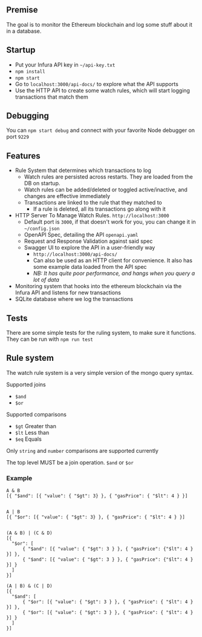 
## Premise
The goal is to monitor the Ethereum blockchain and log some stuff about it in a database.

## Startup
- Put your Infura API key in `~/api-key.txt`
- `npm install`
- `npm start`
- Go to `localhost:3000/api-docs/` to explore what the API supports
- Use the HTTP API to create some watch rules, which will start logging transactions that match them

## Debugging
You can `npm start debug` and connect with your favorite Node debugger on port `9229`

## Features
- Rule System that determines which transactions to log
  - Watch rules are persisted across restarts. They are loaded from the DB on startup.
  - Watch rules can be added/deleted or toggled active/inactive, and changes are effective immediately
  - Transactions are linked to the rule that they matched to
    - If a rule is deleted, all its transactions go along with it
- HTTP Server To Manage Watch Rules. `http://localhost:3000`
  - Default port is `3000`, if that doesn't work for you, you can change it in `~/config.json`
  - OpenAPI Spec, detailing the API `openapi.yaml`
  - Request and Response Validation against said spec
  - Swagger UI to explore the API in a user-friendly way
    - `http://localhost:3000/api-docs/`
    - Can also be used as an HTTP client for convenience. It also has some example data loaded from the API spec
    - _NB: It has quite poor performance, and hangs when you query a lot of data_
- Monitoring system that hooks into the ethereum blockchain via the Infura API and listens for new transactions
- SQLite database where we log the transactions
    
## Tests
There are some simple tests for the ruling system, to make sure it functions.
They can be run with `npm run test`

## Rule system
The watch rule system is a very simple version of the mongo query syntax.

Supported joins
- `$and`
- `$or`

Supported comparisons
- `$gt` Greater than
- `$lt` Less than
- `$eq` Equals

Only `string` and `number` comparisons are supported currently

The top level MUST be a join operation. `$and` or `$or`

### Example
```text
A & B
[{ "$and": [{ "value": { "$gt": 3} }, { "gasPrice": { "$lt": 4 } }]


A | B
[{ "$or": [{ "value": { "$gt": 3} }, { "gasPrice": { "$lt": 4 } }]


(A & B) | (C & D)
[{
  "$or": [
      { "$and": [{ "value": { "$gt": 3 } }, { "gasPrice": {"$lt": 4 } }] },
      { "$and": [{ "value": { "$gt": 3 } }, { "gasPrice": {"$lt": 4 } }] }
  ]
}]

(A | B) & (C | D)
[{
  "$and": [
      { "$or": [{ "value": { "$gt": 3 } }, { "gasPrice": { "$lt": 4 } }] },
      { "$or": [{ "value": { "$gt": 3 } }, { "gasPrice": { "$lt": 4 } }] }
  ]
}]
```

